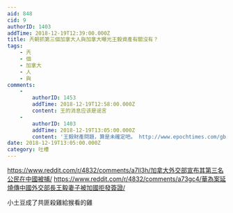 ```yaml
---
aid: 848
cid: 9
authorID: 1403
addTime: 2018-12-19T12:39:00.000Z
title: 兲朝抓第三個加拿大人與加拿大曝光王毅資產有關沒有？
tags:
    - 兲
    - 個
    - 加拿大
    - 人
    - 與
comments:
    -
        authorID: 1453
        addTime: 2018-12-19T12:58:00.000Z
        content: 王的消息应该是谣言
    -
        authorID: 1403
        addTime: 2018-12-19T13:05:00.000Z
        content: '王毅財產問題，算是未確定吧。 http://www.epochtimes.com/gb/18/12/17/n10916347.htm'
date: 2018-12-19T13:05:00.000Z
category: 吐槽
---
```


https://www.reddit.com/r/4832/comments/a7ll3h/加拿大外交部宣布其第三名公民在中國被捕/ https://www.reddit.com/r/4832/comments/a73gc4/華為案延燒傳中國外交部長王毅妻子被加國拒發簽證/

小土豆成了共匪殺雞給猴看的雞
